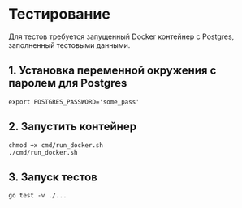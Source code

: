 # Тестирование

Для тестов требуется запущенный Docker контейнер с Postgres, заполненный тестовыми данными.

## 1. Установка переменной окружения с паролем для Postgres

```console
export POSTGRES_PASSWORD='some_pass'
```

## 2. Запустить контейнер

```console
chmod +x cmd/run_docker.sh
./cmd/run_docker.sh
```

## 3. Запуск тестов

```console
go test -v ./...
```

